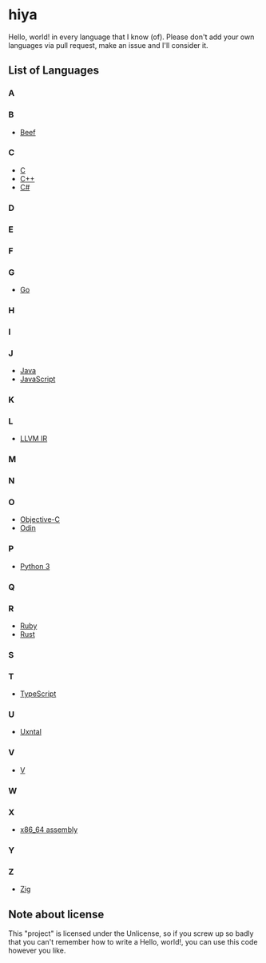 # hiya

Hello, world! in every language that I know (of). Please don't add your own languages via pull request, make an issue and I'll consider it.

## List of Languages

### A

### B

- [Beef](b/beef.bf)

### C

- [C](c/c.c)
- [C++](c/cplusplus.cpp)
- [C#](c/csharp.cs)

### D

### E

### F

### G

- [Go](g/golang.go)

### H

### I

### J

- [Java](j/java.java)
- [JavaScript](j/javascript.js)

### K

### L

- [LLVM IR](l/llvmir.ll)

### M

### N

### O

- [Objective-C](o/obj-c.m)
- [Odin](o/odin.odin)

### P

- [Python 3](p/python.py)

### Q

### R

- [Ruby](r/ruby.rb)
- [Rust](r/rust.rs)

### S

### T

- [TypeScript](t/typescript.ts)

### U

- [Uxntal](u/uxntal.tal)

### V

- [V](v/vlang.v)

### W

### X

- [x86_64 assembly](x/x86_64asm.asm)

### Y

### Z

- [Zig](z/zig.zig)

## Note about license

This "project" is licensed under the Unlicense, so if you screw up so badly that you can't remember how to write a Hello, world!, you can use this code however you like.
